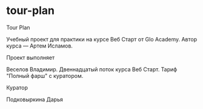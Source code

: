 # tour-plan

Tour Plan

Учебный проект для практики на курсе Веб Старт от Glo Academy. Автор курса — Артем Исламов.

Проект выполняет

Веселов Владимир. Двеннадцатый поток курса Веб Старт. Тариф "Полный фарш" с куратором.

Куратор

Подковыркина Дарья
